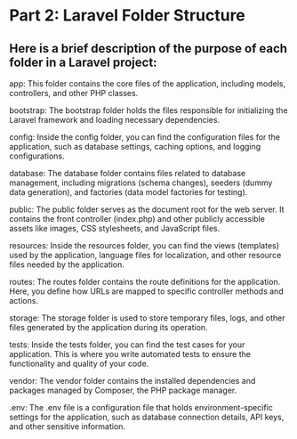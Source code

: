 # Part 2: Laravel Folder Structure

## Here is a brief description of the purpose of each folder in a Laravel project:

app:  This folder contains the core files of the application, including models, controllers, and other PHP classes.

bootstrap:  The bootstrap folder holds the files responsible for initializing the Laravel framework and loading necessary dependencies.

config: Inside the config folder, you can find the configuration files for the application, such as database settings, caching options, and logging configurations.

database: The database folder contains files related to database management, including migrations (schema changes), seeders (dummy data generation), and factories (data model factories for testing).

public: The public folder serves as the document root for the web server. It contains the front controller (index.php) and other publicly accessible assets like images, CSS stylesheets, and JavaScript files.

resources: Inside the resources folder, you can find the views (templates) used by the application, language files for localization, and other resource files needed by the application.

routes: The routes folder contains the route definitions for the application. Here, you define how URLs are mapped to specific controller methods and actions.

storage: The storage folder is used to store temporary files, logs, and other files generated by the application during its operation.

tests: Inside the tests folder, you can find the test cases for your application. This is where you write automated tests to ensure the functionality and quality of your code.

vendor: The vendor folder contains the installed dependencies and packages managed by Composer, the PHP package manager.

.env: The .env file is a configuration file that holds environment-specific settings for the application, such as database connection details, API keys, and other sensitive information.